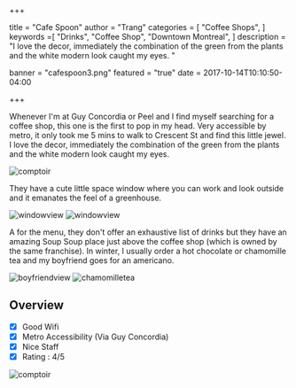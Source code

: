 +++

title = "Cafe Spoon"
author = "Trang"
categories = [
    "Coffee Shops",
]
keywords =[
    "Drinks",
    "Coffee Shop",
    "Downtown Montreal",
]
description = "I love the decor, immediately the combination of the green from the plants and the white modern look caught my eyes. "

banner = "cafespoon3.png"
featured = "true"
date = 2017-10-14T10:10:50-04:00

+++


Whenever I'm at Guy Concordia or Peel and I find myself searching for a coffee shop, this one is the first to pop in my head. Very accessible by metro, it only took me 5 mins to walk to Crescent St and find this little jewel. I love the decor, immediately the combination of the green from the plants and the white modern look caught my eyes. 

![comptoir](/cafespoon1.png)

They have a cute little space window where you can work and look outside and it emanates the feel of a greenhouse. 

![windowview](/cafespoon5.png)
![windowview](/cafespoon3.png)

A for the menu, they don't offer an exhaustive list of drinks but they have an amazing Soup Soup place just above the coffee shop (which is owned by the same franchise). In winter, I usually order a hot chocolate or chamomille tea and my boyfriend goes for an americano. 

![boyfriendview](/cafespoon6.png)
![chamomilletea](/cafespoon7.jpg)
## Overview

- [x] Good Wifi
- [x] Metro Accessibility (Via Guy Concordia) 
- [x] Nice Staff
- [x] Rating : 4/5 

![comptoir](/cafespoon2.png)







